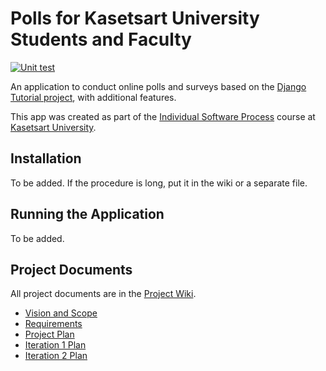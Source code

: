 # Polls for Kasetsart University Students and Faculty
[![Unit test](https://github.com/Karczel/ku-polls/actions/workflows/unittest.yml/badge.svg)](https://github.com/Karczel/ku-polls/actions/workflows/unittest.yml)

An application to conduct online polls and surveys based
on the [Django Tutorial project](https://docs.djangoproject.com/en/4.1/intro/tutorial01/), with
additional features.

This app was created as part of the [Individual Software Process](
https://cpske.github.io/ISP) course at [Kasetsart University](https://www.ku.ac.th).

## Installation

To be added. If the procedure is long, put it in the wiki or a separate file.

## Running the Application

To be added.

## Project Documents

All project documents are in the [Project Wiki](../../wiki/Home).

- [Vision and Scope](../../wiki/Vision%20and%20Scope)
- [Requirements](../../wiki/Requirements)
- [Project Plan](../../wiki/Project%20Plan)
- [Iteration 1 Plan](../../wiki/Iteration%201%20Plan)
- [Iteration 2 Plan](../../wiki/Iteration%202%20Plan)
